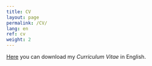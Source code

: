 ```yaml
---
title: CV
layout: page
permalink: /CV/
lang: en
ref: cv
weight: 2
---
```


[Here]( https://mega.nz/#!wwUE3AjQ!rTgf6JWwRGAdHggif0meQc7dpdAdJyY5zCBqK6KfIw4 ) you can download my *Curriculum Vitae* in English.


